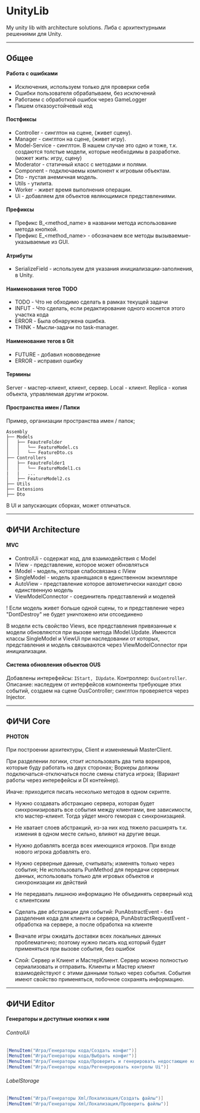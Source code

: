 # UnityLib
My unity lib with architecture solutions. 
Либа с архитектурными решениями для Unity. 

---
## Общее

#### Работа с ошибками
- Исключения, используем только для проверки себя
- Ошибки пользователя обрабатываем, без исключений
- Работаем с обработкой ошибок через GameLogger
- Пишем отказоустойчевый код

#### Постфиксы
- Controller - синглтон на сцене, (живет сцену).
- Manager - синглтон на сцене, (живет игру).
- Model-Service - синглтон. В нашем случае это одно и тоже, т.к. создаются толстые модели, которые необходимы в разработке. (может жить: игру, сцену)
- Moderator - статичный класс с методами и полями.
- Component - подключаемы компонент к игровым объектам.
- Dto - пустая анемичная модель.
- Utils - утилита.
- Worker - живет время выполнения операции.
- Ui - добавляем для объектов являющимися представлениями.

#### Префиксы
- Префикс B_<method_name> в названии метода использование метода кнопкой.
- Префикс E_<method_name> - обозначаем все методы вызываемые-указываемые из GUI.

#### Атрибуты
- SerializeField - используем для указания инициализации-заполнения, в Unity.

#### Наименования тегов TODO
* TODO - Что не обходимо сделать в рамках текущей задачи
* INFUT - Что сделать, если редактирование одного коснется этого участка кода
* ERROR - Была обнаружена ошибка.
* THINK - Мысли-задачи по task-manager.

#### Наименование тегов в Git
- FUTURE - добавил нововведение
- ERROR - исправил ошибку

#### Термины
Server - мастер-клиент, клиент, сервер.
Local - клиент.
Replica - копия объекта, управляемая другим игроком.

#### Пространства имен / Папки

Пример, организации пространства имен / папок;

```
Assembly
├── Models
│   ├── FeautreFolder
│   │   └── FeatureModel.cs
│   │   └── FeatureDto.cs
├── Controllers
│   ├── FeautreFolder1
│   │   └── FeatureModel1.cs
|   |   ...
│   ├── FeatureModel2.cs
├── Utils
├── Extensions
├── Dto
```

В UI и запускающих сборках, может отличаться.

---
## ФИЧИ Architecture

#### MVC
+ ControlUi - содержат код, для взаимодействия с Model
+ IView - представление, которое может обновляться
+ IModel - модель, которая слабосвязана с IView
+ SingleModel - модель хранящаяся в единственном экземпляре
+ AutoView<IModel> - представление которое автометически находит свою единственную модель
+ ViewModelConnector - соединитель представлений и моделей

! Если модель живет больше одной сцены, то и представление через "DontDestroy" не будет уничтожено или отсоединено

В модели есть свойство Views, все представления привязанные к модели обновляются при вызове метода IModel.Update. Имеются классы SingleModel и ViewUi при наследовании от которых, представления и модель связываются через ViewModelConnector при инициализации. 

#### Система обновления объектов OUS

Добавлены интерефейсы: ```IStart, IUpdate```.
Контроллер: ```OusController```.
Описание: наследуем от интерфейсов компоненты требующие этих событий, создаем на сцене OusController; синглтон проверяется через Injector.

---
## ФИЧИ Core

#### PHOTON
При построении архитектуры, Client и изменяемый MasterClient.

При разделении логики, стоит использовать два типа воркеров, которые буду работать на двух сторонах;
Воркеры должны подключаться-отключаться после смены статуса игрока;
(Вариант работы через интерефейсы и DI контейнер).

Иначе: приходится писать несколько методов в одном скрипте.

* Нужно создавать абстракцию сервера, которая будет синхронизировать все события между клиентами,
вне зависимости, кто мастер-клиент. Тогда уйдет много геморая с синхронизацией.

* Не хватает слоев абстракций, из-за них код тяжело расширять т.к. измения в одном месте сильно, влияют на другие вещи.

* Нужно добавлять всегда всех имеющихся игроков.
  При входе нового игрока добавлять его. 

* Нужно серверные данные, считывать;
  изменять только через события;
  Не использовать PunMethod для передачи серверных данных, использовать только для игровых объектов и синхронизации их действий 

* Не передавать лишнюю информацию
  Не объединять серверный код с клиентским 

* Сделать две абстракции для событий: PunAbstractEvent - без разделения кода для клиента и сервера, 
  PunAbstractRequestEvent - обработка на сервере, а после обработка на клиенте 
* Вначале игры ожидать доставки всех локальных данных проблематично; поэтому нужно 
  писать код который будет применяться при вызове события, без ошибок

* Слой: Сервер и Клиент и МастерКлиент.
  Сервер можно полностью сериализовать и отправить.
  Клиенты и Мастер клиент взаимодействуют с этими данными только через события.
  События имеют свойство применяться, побочное сохранять информацию.

---
## ФИЧИ Editor

#### Генераторы и доступные кнопки к ним

###### ControlUi

``` C#
[MenuItem("Игра/Генераторы кода/Создать конфиг")]
[MenuItem("Игра/Генераторы кода/Выбрать конфиг")]
[MenuItem("Игра/Генераторы кода/Проверить и генерировать недостающие контролы")]
[MenuItem("Игра/Генераторы кода/Регенерировать контролы Ui")]
```

###### LabelStorage

``` C#
[MenuItem("Игра/Генераторы Xml/Локализация/Создать файлы")]
[MenuItem("Игра/Генераторы Xml/Локализация/Проверить файлы")]
```

